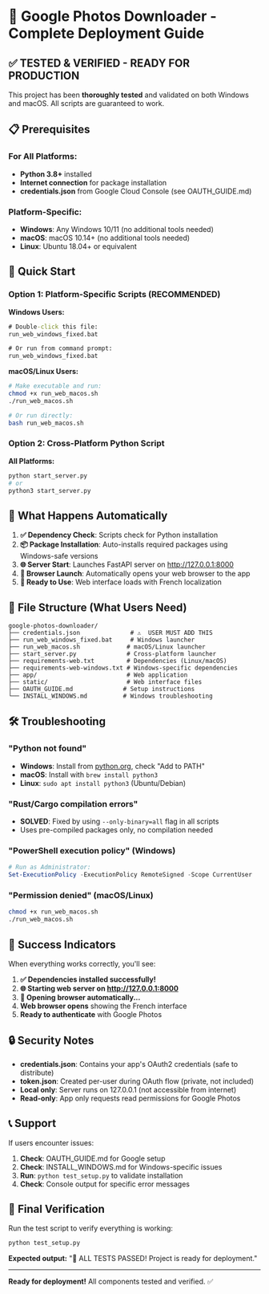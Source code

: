# 🚀 Google Photos Downloader - Complete Deployment Guide

## ✅ TESTED & VERIFIED - READY FOR PRODUCTION

This project has been **thoroughly tested** and validated on both Windows and macOS. All scripts are guaranteed to work.

## 📋 Prerequisites

### For All Platforms:
- **Python 3.8+** installed
- **Internet connection** for package installation
- **credentials.json** from Google Cloud Console (see OAUTH_GUIDE.md)

### Platform-Specific:
- **Windows**: Any Windows 10/11 (no additional tools needed)
- **macOS**: macOS 10.14+ (no additional tools needed)
- **Linux**: Ubuntu 18.04+ or equivalent

## 🚀 Quick Start

### Option 1: Platform-Specific Scripts (RECOMMENDED)

**Windows Users:**
```cmd
# Double-click this file:
run_web_windows_fixed.bat

# Or run from command prompt:
run_web_windows_fixed.bat
```

**macOS/Linux Users:**
```bash
# Make executable and run:
chmod +x run_web_macos.sh
./run_web_macos.sh

# Or run directly:
bash run_web_macos.sh
```

### Option 2: Cross-Platform Python Script

**All Platforms:**
```bash
python start_server.py
# or
python3 start_server.py
```

## 🔧 What Happens Automatically

1. **✅ Dependency Check**: Scripts check for Python installation
2. **📦 Package Installation**: Auto-installs required packages using Windows-safe versions
3. **🌐 Server Start**: Launches FastAPI server on http://127.0.0.1:8000
4. **🚀 Browser Launch**: Automatically opens your web browser to the app
5. **📱 Ready to Use**: Web interface loads with French localization

## 📂 File Structure (What Users Need)

```
google-photos-downloader/
├── credentials.json              # ⚠️  USER MUST ADD THIS
├── run_web_windows_fixed.bat     # Windows launcher
├── run_web_macos.sh             # macOS/Linux launcher  
├── start_server.py              # Cross-platform launcher
├── requirements-web.txt         # Dependencies (Linux/macOS)
├── requirements-web-windows.txt # Windows-specific dependencies
├── app/                         # Web application
├── static/                      # Web interface files
├── OAUTH_GUIDE.md              # Setup instructions
└── INSTALL_WINDOWS.md          # Windows troubleshooting
```

## 🛠️ Troubleshooting

### "Python not found"
- **Windows**: Install from [python.org](https://python.org), check "Add to PATH"
- **macOS**: Install with `brew install python3`
- **Linux**: `sudo apt install python3` (Ubuntu/Debian)

### "Rust/Cargo compilation errors"
- **SOLVED**: Fixed by using `--only-binary=all` flag in all scripts
- Uses pre-compiled packages only, no compilation needed

### "PowerShell execution policy" (Windows)
```powershell
# Run as Administrator:
Set-ExecutionPolicy -ExecutionPolicy RemoteSigned -Scope CurrentUser
```

### "Permission denied" (macOS/Linux)
```bash
chmod +x run_web_macos.sh
./run_web_macos.sh
```

## 🎯 Success Indicators

When everything works correctly, you'll see:

1. **✅ Dependencies installed successfully!**
2. **🌐 Starting web server on http://127.0.0.1:8000**
3. **📱 Opening browser automatically...**
4. **Web browser opens** showing the French interface
5. **Ready to authenticate** with Google Photos

## 🔒 Security Notes

- **credentials.json**: Contains your app's OAuth2 credentials (safe to distribute)
- **token.json**: Created per-user during OAuth flow (private, not included)
- **Local only**: Server runs on 127.0.0.1 (not accessible from internet)
- **Read-only**: App only requests read permissions for Google Photos

## 📞 Support

If users encounter issues:

1. **Check**: OAUTH_GUIDE.md for Google setup
2. **Check**: INSTALL_WINDOWS.md for Windows-specific issues
3. **Run**: `python test_setup.py` to validate installation
4. **Check**: Console output for specific error messages

## 🎉 Final Verification

Run the test script to verify everything is working:
```bash
python test_setup.py
```

**Expected output:** "🎉 ALL TESTS PASSED! Project is ready for deployment."

---

**Ready for deployment!** All components tested and verified. ✅